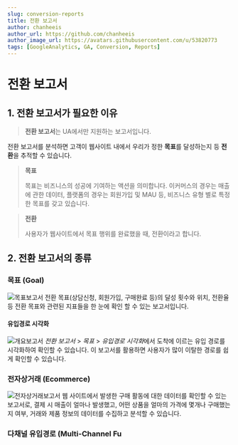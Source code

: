 ```yaml
---
slug: conversion-reports
title: 전환 보고서
author: chanheeis
author_url: https://github.com/chanheeis
author_image_url: https://avatars.githubusercontent.com/u/53820773
tags: [GoogleAnalytics, GA, Conversion, Reports]
---
```


# 전환 보고서

## 1. 전환 보고서가 필요한 이유

> **전환 보고서**는 UA에서만 지원하는 보고서입니다.

전환 보고서를 분석하면 고객이 웹사이트 내에서 우리가 정한 **목표**를 달성하는지 등 **전환**을 추적할 수 있습니다.

> **목표**
>
> 목표는 비즈니스의 성공에 기여하는 액션을 의미합니다. 이커머스의 경우는 매출에 관한 데이터, 플랫폼의 경우는 회원가입 및 MAU 등, 비즈니스 유형 별로 특정한 목표를 갖고 있습니다.

> **전환**
>
> 사용자가 웹사이트에서 목표 행위를 완료했을 때, 전환이라고 합니다.

## 2. 전환 보고서의 종류

### 목표 (Goal)

![목표보고서](https://user-images.githubusercontent.com/53820773/136690582-57885cf4-13e8-4270-bc2f-226c14ae0ae2.PNG)
전환 목표(상담신청, 회원가입, 구매완료 등)의 달성 횟수와 위치, 전환율 등 전환 목표와 관련된 지표들을 한 눈에 확인 할 수 있는 보고서입니다.

#### 유입경로 시각화

![개요보고서](https://user-images.githubusercontent.com/53820773/136690339-627ba67a-888f-4071-a91b-7e0a4d55c079.PNG)
_전환 보고서_ > _목표_ > *유입경로 시각화*에서 도착에 이르는 유입 경로를 시각화하여 확인할 수 있습니다. 이 보고서를 활용하면 사용자가 많이 이탈한 경로를 쉽게 확인할 수 있습니다.

### 전자상거래 (Ecommerce)

![전자상거래보고서](https://user-images.githubusercontent.com/53820773/136690577-75ef0d7c-6557-43ba-9306-53bf1afb1b03.PNG)
웹 사이트에서 발생한 구매 활동에 대한 데이터를 확인할 수 있는 보고서로, 결제 시 매출이 얼마나 발생했고, 어떤 상품을 얼마의 가격에 몇개나 구매했는지 여부, 거래와 제품 정보의 데이터를 수집하고 분석할 수 있습니다.

### 다채널 유입경로 (Multi-Channel Fu